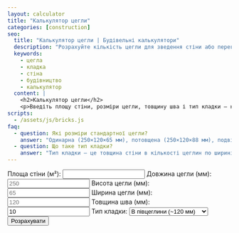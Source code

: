 ```yaml
---
layout: calculator
title: "Калькулятор цегли"
categories: [construction]
seo:
  title: "Калькулятор цегли | Будівельні калькулятори"
  description: "Розрахуйте кількість цегли для зведення стіни або перегородки."
  keywords:
    - цегла
    - кладка
    - стіна
    - будівництво
    - калькулятор
  content: |
    <h2>Калькулятор цегли</h2>
    <p>Введіть площу стіни, розміри цегли, товщину шва і тип кладки — калькулятор визначить кількість цегли.</p>
scripts:
  - /assets/js/bricks.js
faq:
  - question: Які розміри стандартної цегли?
    answer: "Одинарна (250×120×65 мм), потовщена (250×120×88 мм), подвійна (250×120×140 мм)."
  - question: Що таке тип кладки?
    answer: "Тип кладки — це товщина стіни в кількості цеглин по ширині. Наприклад, 'в півцеглини' — приблизно 120 мм."
---
```


<form id="bricks-form" autocomplete="off">
  <label>
    Площа стіни (м²):
    <input type="number" id="bricks-area" min="0" step="any" required>
  </label>
  <label>
    Довжина цегли (мм):
    <input type="number" id="bricks-length" min="1" step="any" placeholder="250" required>
  </label>
  <label>
    Висота цегли (мм):
    <input type="number" id="bricks-height" min="1" step="any" placeholder="65" required>
  </label>
  <label>
    Ширина цегли (мм):
    <input type="number" id="bricks-width" min="1" step="any" placeholder="120" required>
  </label>
  <label>
    Товщина шва (мм):
    <input type="number" id="bricks-joint" min="0" step="any" value="10" required>
  </label>
  <label>
    Тип кладки:
    <select id="bricks-layer">
      <option value="1">В півцеглини (~120 мм)</option>
      <option value="2">В цілу цеглину (~250 мм)</option>
      <option value="3">В 1.5 цеглини (~380 мм)</option>
      <option value="4">В 2 цеглини (~510 мм)</option>
    </select>
  </label>
  <button type="submit">Розрахувати</button>
</form>

<div id="bricks-result" class="result"></div>
